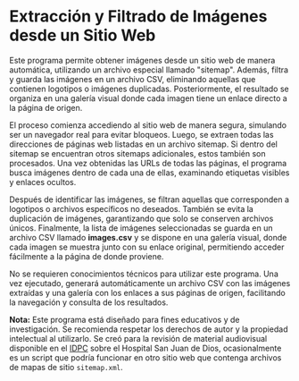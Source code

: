 # Extracción y Filtrado de Imágenes desde un Sitio Web

Este programa permite obtener imágenes desde un sitio web de manera automática, utilizando un archivo especial llamado "sitemap". Además, filtra y guarda las imágenes en un archivo CSV, eliminando aquellas que contienen logotipos o imágenes duplicadas. Posteriormente, el resultado se organiza en una galería visual donde cada imagen tiene un enlace directo a la página de origen.

El proceso comienza accediendo al sitio web de manera segura, simulando ser un navegador real para evitar bloqueos. Luego, se extraen todas las direcciones de páginas web listadas en un archivo sitemap. Si dentro del sitemap se encuentran otros sitemaps adicionales, estos también son procesados. Una vez obtenidas las URLs de todas las páginas, el programa busca imágenes dentro de cada una de ellas, examinando etiquetas visibles y enlaces ocultos.

Después de identificar las imágenes, se filtran aquellas que corresponden a logotipos o archivos específicos no deseados. También se evita la duplicación de imágenes, garantizando que solo se conserven archivos únicos. Finalmente, la lista de imágenes seleccionadas se guarda en un archivo CSV llamado **images.csv** y se dispone en una galería visual, donde cada imagen se muestra junto con su enlace original, permitiendo acceder fácilmente a la página de donde proviene.

No se requieren conocimientos técnicos para utilizar este programa. Una vez ejecutado, generará automáticamente un archivo CSV con las imágenes extraídas y una galería con los enlaces a sus páginas de origen, facilitando la navegación y consulta de los resultados.

**Nota:** Este programa está diseñado para fines educativos y de investigación. Se recomienda respetar los derechos de autor y la propiedad intelectual al utilizarlo. Se creó para la revisión de material audiovisual disponible en el [IDPC](https://idpc.gov.co/) sobre el  Hospital San Juan de Dios, ocasionalmente es un script que podría funcionar en otro sitio web que contenga archivos de mapas de sitio ``sitemap.xml``.

